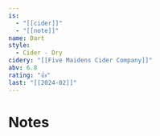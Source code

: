 ```yaml
---
is:
  - "[[cider]]"
  - "[[note]]"
name: Dart
style:
  - Cider - Dry
cidery: "[[Five Maidens Cider Company]]"
abv: 6.8
rating: "👍"
last: "[[2024-02]]"
---
```

# Notes
